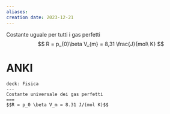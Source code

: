 ```yaml
---
aliases: 
creation date: 2023-12-21
---
```

Costante uguale per tutti i gas perfetti
$$ R = p_{0}\beta V_{m} = 8,31 \frac{J}{mol\ K} $$


# ANKI

```anki
deck: Fisica
---
Costante universale dei gas perfetti
===
$$R = p_0 \beta V_m = 8.31 J/(mol K)$$
```
